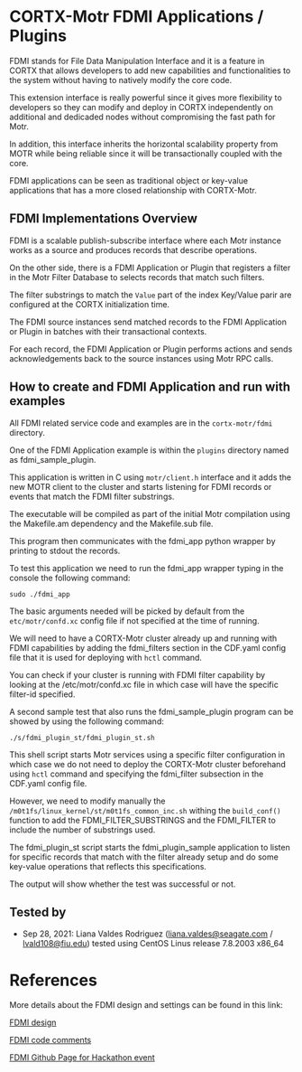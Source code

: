 # CORTX-Motr FDMI Applications / Plugins 

FDMI stands for File Data Manipulation Interface and it is a feature in CORTX that allows developers to add new capabilities and functionalities to the system without having to natively modify the core code. 

This extension interface is really powerful since it gives more flexibility to developers so they can modify and deploy in CORTX independently on additional and dedicaded nodes without compromising the fast path for Motr. 

In addition, this interface inherits the horizontal scalability property from MOTR while being reliable since it will be transactionally coupled with the core.
  
FDMI applications can be seen as traditional object or key-value applications that has a more closed relationship with CORTX-Motr. 

## FDMI Implementations Overview

FDMI is a scalable publish-subscribe interface where each Motr instance works as a source and produces records that describe operations. 

On the other side, there is a FDMI Application or Plugin that registers a filter in the Motr Filter Database to selects records that match such filters.

The filter substrings to match the `Value` part of the index Key/Value parir are configured at the CORTX initialization time.

The FDMI source instances send matched records to the FDMI Application or Plugin in batches with their transactional contexts.

For each record, the FDMI Application or Plugin performs actions and sends acknowledgements back to the source instances using Motr RPC calls.

## How to create and FDMI Application and run with examples

All FDMI related service code and examples are in the `cortx-motr/fdmi` directory. 

One of the FDMI Application example is within the `plugins` directory named as fdmi_sample_plugin. 

This application is written in C using `motr/client.h` interface and it adds the new MOTR client to the cluster and starts listening for FDMI records or events that match the FDMI filter substrings.  

The executable will be compiled as part of the initial Motr compilation using the Makefile.am dependency and the Makefile.sub file.

This program then communicates with the fdmi_app python wrapper by printing to stdout the records. 

To test this application we need to run the fdmi_app wrapper typing in the console the following command:

`sudo ./fdmi_app`

The basic arguments needed will be picked by default from the `etc/motr/confd.xc` config file if not specified at the time of running.

We will need to have a CORTX-Motr cluster already up and running with FDMI capabilities by adding the fdmi_filters section in the CDF.yaml config file that it is used for deploying with `hctl` command.
 
You can check if your cluster is running with FDMI filter capability by looking at the /etc/motr/confd.xc file in which case will have the specific filter-id specified. 

A second sample test that also runs the fdmi_sample_plugin program can be showed by using the following command:

`./s/fdmi_plugin_st/fdmi_plugin_st.sh`

This shell script starts Motr services using a specific filter configuration in which case we do not need to deploy the CORTX-Motr cluster beforehand using `hctl` command and specifying the fdmi_filter subsection in the CDF.yaml config file.

However, we need to modify manually the `/m0t1fs/linux_kernel/st/m0t1fs_common_inc.sh` withing the `build_conf()` function to add the FDMI_FILTER_SUBSTRINGS and the FDMI_FILTER to include the number of substrings used.

The fdmi_plugin_st script starts the fdmi_plugin_sample application to listen for specific records that match with the filter already setup and do some key-value operations that reflects this specifications. 

The output will show whether the test was successful or not.

## Tested by

* Sep 28, 2021: Liana Valdes Rodriguez (liana.valdes@seagate.com / lvald108@fiu.edu) tested using CentOS Linus release 7.8.2003 x86_64

# References
 
More details about the FDMI design and settings can be found in this link: 

[FDMI design](https://github.com/Seagate/cortx-motr/blob/main/doc/motr-in-prose.md#fdmi-architecture)

[FDMI code comments](https://github.com/Seagate/cortx-motr/blob/main/fdmi/fdmi.c)

[FDMI Github Page for Hackathon event](https://cortx.link/UCD)

